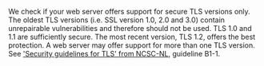 We check if your web server offers support for secure TLS versions only. The oldest TLS versions (i.e. SSL version 1.0, 2.0 and 3.0) contain unrepairable vulnerabilities and therefore should not be used. TLS 1.0 and 1.1 are sufficiently secure. The most recent version, TLS 1.2, offers the best protection. A web server may offer support for more than one TLS version. See ['Security guidelines for TLS' from NCSC-NL](https://www.ncsc.nl/actueel/whitepapers/ict-beveiligingsrichtlijnen-voor-transport-layer-security-tls.html), guideline B1-1.
